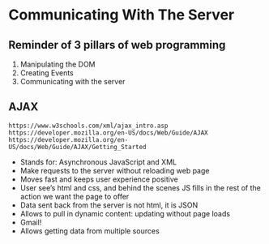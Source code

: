# Communicating With The Server

## Reminder of 3 pillars of web programming

1. Manipulating the DOM
2. Creating Events
3. Communicating with the server

## AJAX

`https://www.w3schools.com/xml/ajax_intro.asp`
`https://developer.mozilla.org/en-US/docs/Web/Guide/AJAX`
`https://developer.mozilla.org/en-US/docs/Web/Guide/AJAX/Getting_Started`

* Stands for: Asynchronous JavaScript and XML
* Make requests to the server without reloading web page
* Moves fast and keeps user experience positive
* User see’s html and css, and behind the scenes JS fills in the rest of the action we want the page to offer
* Data sent back from the server is not html, it is JSON
* Allows to pull in dynamic content: updating without page loads
* Gmail!
* Allows getting data from multiple sources
